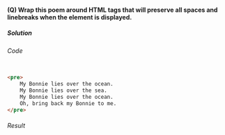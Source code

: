 #### (Q) Wrap this poem around HTML tags that will preserve all spaces and linebreaks when the element is displayed.

<h5>Solution</h5>

###### Code

```HTML

<pre>
    My Bonnie lies over the ocean.
    My Bonnie lies over the sea.
    My Bonnie lies over the ocean.
    Oh, bring back my Bonnie to me.
</pre>

```

###### Result

